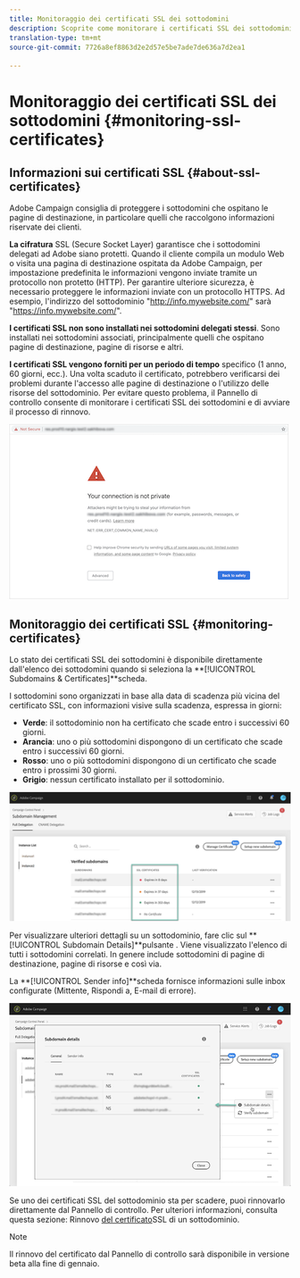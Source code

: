 ```yaml
---
title: Monitoraggio dei certificati SSL dei sottodomini
description: Scoprite come monitorare i certificati SSL dei sottodomini
translation-type: tm+mt
source-git-commit: 7726a8ef8863d2e2d57e5be7ade7de636a7d2ea1

---
```



# Monitoraggio dei certificati SSL dei sottodomini {#monitoring-ssl-certificates}

## Informazioni sui certificati SSL {#about-ssl-certificates}

Adobe Campaign consiglia di proteggere i sottodomini che ospitano le pagine di destinazione, in particolare quelli che raccolgono informazioni riservate dei clienti.

**La cifratura** SSL (Secure Socket Layer) garantisce che i sottodomini delegati ad Adobe siano protetti. Quando il cliente compila un modulo Web o visita una pagina di destinazione ospitata da Adobe Campaign, per impostazione predefinita le informazioni vengono inviate tramite un protocollo non protetto (HTTP). Per garantire ulteriore sicurezza, è necessario proteggere le informazioni inviate con un protocollo HTTPS. Ad esempio, l&#39;indirizzo del sottodominio &quot;http://info.mywebsite.com/&quot; sarà &quot;https://info.mywebsite.com/&quot;.

**I certificati SSL non sono installati nei sottodomini delegati stessi**. Sono installati nei sottodomini associati, principalmente quelli che ospitano pagine di destinazione, pagine di risorse e altri.

**I certificati SSL vengono forniti per un periodo di tempo** specifico (1 anno, 60 giorni, ecc.). Una volta scaduto il certificato, potrebbero verificarsi dei problemi durante l&#39;accesso alle pagine di destinazione o l&#39;utilizzo delle risorse del sottodominio. Per evitare questo problema, il Pannello di controllo consente di monitorare i certificati SSL dei sottodomini e di avviare il processo di rinnovo.

![](assets/no_certificate.png)

## Monitoraggio dei certificati SSL {#monitoring-certificates}

Lo stato dei certificati SSL dei sottodomini è disponibile direttamente dall&#39;elenco dei sottodomini quando si seleziona la **[!UICONTROL Subdomains & Certificates]**scheda.

I sottodomini sono organizzati in base alla data di scadenza più vicina del certificato SSL, con informazioni visive sulla scadenza, espressa in giorni:

* **Verde**: il sottodominio non ha certificato che scade entro i successivi 60 giorni.
* **Arancia**: uno o più sottodomini dispongono di un certificato che scade entro i successivi 60 giorni.
* **Rosso**: uno o più sottodomini dispongono di un certificato che scade entro i prossimi 30 giorni.
* **Grigio**: nessun certificato installato per il sottodominio.

![](assets/subdomains_list.png)

Per visualizzare ulteriori dettagli su un sottodominio, fare clic sul **[!UICONTROL Subdomain Details]**pulsante .
Viene visualizzato l&#39;elenco di tutti i sottodomini correlati. In genere include sottodomini di pagine di destinazione, pagine di risorse e così via.

La **[!UICONTROL Sender info]**scheda fornisce informazioni sulle inbox configurate (Mittente, Rispondi a, E-mail di errore).

![](assets/subdomain_details.png)

Se uno dei certificati SSL del sottodominio sta per scadere, puoi rinnovarlo direttamente dal Pannello di controllo. Per ulteriori informazioni, consulta questa sezione: Rinnovo [del certificato](../../subdomains-certificates/using/renewing-subdomain-certificate.md)SSL di un sottodominio.

>[!NOTE]
>
>Il rinnovo del certificato dal Pannello di controllo sarà disponibile in versione beta alla fine di gennaio.
